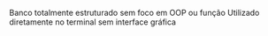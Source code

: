 Banco totalmente estruturado sem foco em OOP ou função
Utilizado diretamente no terminal sem interface gráfica